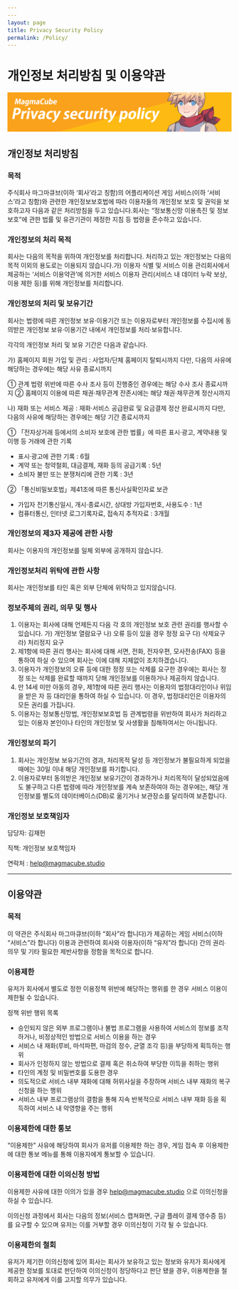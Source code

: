 ```yaml
---
---
layout: page
title: Privacy Security Policy
permalink: /Policy/
---
```

# 개인정보 처리방침 및 이용약관

![privacy-security-policy.png](/assets/img/privacy-security-policy.png)

## 개인정보 처리방침

### 목적

주식회사 마그마큐브(이하 ‘회사’라고 칭함)의 어플리케이션 게임 서비스(이하 ‘서비스’라고 칭함)와 관련한 개인정보보호법에 따라 이용자들의 개인정보 보호 및 권익을 보호하고자 다음과 같은 처리방침을 두고 있습니다.회사는 “정보통신망 이용촉진 및 정보보호”에 관한 법률 및 유관기관이 제정한 지침 등 법령을 준수하고 있습니다.

### 개인정보의 처리 목적

회사는 다음의 목적을 위하여 개인정보를 처리합니다. 처리하고 있는 개인정보는 다음의 목적 이외의 용도로는 이용되지 않습니다.가) 이용자 식별 및 서비스 이용 관리회사에서 제공하는 ‘서비스 이용약관’에 의거한 서비스 이용자 관리(서비스 내 데이터 누락 보상, 이용 제한 등)를 위해 개인정보를 처리합니다.

### 개인정보의 처리 및 보유기간

회사는 법령에 따른 개인정보 보유·이용기간 또는 이용자로부터 개인정보를 수집시에 동의받은 개인정보 보유·이용기간 내에서 개인정보를 처리·보유합니다.

각각의 개인정보 처리 및 보유 기간은 다음과 같습니다.

가) 홈페이지 회원 가입 및 관리 : 사업자/단체 홈페이지 탈퇴시까지 다만, 다음의 사유에 해당하는 경우에는 해당 사유 종료시까지

① 관계 법령 위반에 따른 수사 조사 등이 진행중인 경우에는 해당 수사 조사 종료시까지
② 홈페이지 이용에 따른 채권·채무관계 잔존시에는 해당 채권·채무관계 정산시까지

나) 재화 또는 서비스 제공 : 재화·서비스 공급완료 및 요금결제 정산 완료시까지 다만, 다음의 사유에 해당하는 경우에는 해당 기간 종료시까지

① 「전자상거래 등에서의 소비자 보호에 관한 법률」에 따른 표시·광고, 계약내용 및 이행 등 거래에 관한 기록

- 표시·광고에 관한 기록 : 6월
- 계약 또는 청약철회, 대금결제, 재화 등의 공급기록 : 5년
- 소비자 불만 또는 분쟁처리에 관한 기록 : 3년

② 「통신비밀보호법」제41조에 따른 통신사실확인자료 보관

- 가입자 전기통신일시, 개시·종료시간, 상대방 가입자번호, 사용도수 : 1년
- 컴퓨터통신, 인터넷 로그기록자료, 접속지 추적자료 : 3개월

### 개인정보의 제3자 제공에 관한 사항

회사는 이용자의 개인정보를 일체 외부에 공개하지 않습니다.

### 개인정보처리 위탁에 관한 사항

회사는 개인정보를 타인 혹은 외부 단체에 위탁하고 있지않습니다.

### 정보주체의 권리, 의무 및 행사

1. 이용자는 회사에 대해 언제든지 다음 각 호의 개인정보 보호 관련 권리를 행사할 수 있습니다.
   가) 개인정보 열람요구
   나) 오류 등이 있을 경우 정정 요구
   다) 삭제요구
   라) 처리정지 요구
2. 제1항에 따른 권리 행사는 회사에 대해 서면, 전화, 전자우편, 모사전송(FAX) 등을 통하여 하실 수 있으며 회사는 이에 대해 지체없이 조치하겠습니다.
3. 이용자가 개인정보의 오류 등에 대한 정정 또는 삭제를 요구한 경우에는 회사는 정정 또는 삭제를 완료할 때까지 당해 개인정보를 이용하거나 제공하지 않습니다.
4. 만 14세 미만 아동의 경우, 제1항에 따른 권리 행사는 이용자의 법정대리인이나 위임을 받은 자 등 대리인을 통하여 하실 수 있습니다. 이 경우, 법정대리인은 이용자의 모든 권리를 가집니다.
5. 이용자는 정보통신망법, 개인정보보호법 등 관계법령을 위반하여 회사가 처리하고 있는 이용자 본인이나 타인의 개인정보 및 사생활을 침해하여서는 아니됩니다.

### 개인정보의 파기

1.  회사는 개인정보 보유기간의 경과, 처리목적 달성 등 개인정보가 불필요하게 되었을 때에는 30일 이내 해당 개인정보를 파기합니다.
2. 이용자로부터 동의받은 개인정보 보유기간이 경과하거나 처리목적이 달성되었음에도 불구하고 다른 법령에 따라 개인정보를 계속 보존하여야 하는 경우에는, 해당 개인정보를 별도의 데이터베이스(DB)로 옮기거나 보관장소를 달리하여 보존합니다.

### 개인정보 보호책임자

담당자: 김재헌

직책: 개인정보 보호책임자

연락처 : help@magmacube.studio

---

## 이용약관

### 목적

이 약관은 주식회사 마그마큐브(이하 “회사”라 합니다)가 제공하는 게임 서비스(이하 “서비스”라 합니다) 이용과 관련하여 회사와 이용자(이하 “유저”라 합니다) 간의 권리∙의무 및 기타 필요한 제반사항을 정함을 목적으로 합니다.

### 이용제한

유저가 회사에서 별도로 정한 이용정책 위반에 해당하는 행위를 한 경우 서비스 이용이 제한될 수 있습니다.

정책 위반 행위 목록

- 승인되지 않은 외부 프로그램이나 불법 프로그램을 사용하여 서비스의 정보를 조작하거나, 비정상적인 방법으로 서비스 이용을 하는 경우
- 서비스 내 재화(루비, 마석파편, 마검의 정수, 균열 조각 등)을 부당하게 획득하는 행위
- 회사가 인정하지 않는 방법으로 결제 혹은 취소하여 부당한 이득을 취하는 행위
- 타인의 계정 및 비밀번호를 도용한 경우
- 의도적으로 서비스 내부 재화에 대해 허위사실을 주장하며 서비스 내부 재화의 복구 신청을 하는 행위
- 서비스 내부 프로그램상의 결함을 통해 지속 반복적으로 서비스 내부 재화 등을 획득하여 서비스 내 악영향을 주는 행위

### 이용제한에 대한 통보

“이용제한” 사유에 해당하여 회사가 유저를 이용제한 하는 경우, 게임 접속 후 이용제한에 대한 통보 메뉴를 통해 이용자에게 통보할 수 있습니다.

### 이용제한에 대한 이의신청 방법

이용제한 사유에 대한 이의가 있을 경우 help@magmacube.studio 으로 이의신청을 하실 수 있습니다.

이의신청 과정에서 회사는 다음의 정보(서비스 캡쳐화면, 구글 플레이 결제 영수증 등)를 요구할 수 있으며 유저는 이를 거부할 경우 이의신청이 기각 될 수 있습니다.

### 이용제한의 철회

유저가 제기한 이의신청에 있어 회사는 회사가 보유하고 있는 정보와 유저가 회사에게 제공한 정보를 토대로 판단하여 이의신청이 정당하다고 판단 됐을 경우, 이용제한을 철회하고 유저에게 이를 고지할 의무가 있습니다.